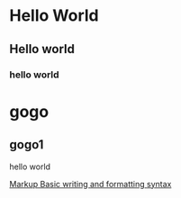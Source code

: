 # Hello World

## Hello world

### hello world
 # gogo
## gogo1

hello world

[Markup Basic writing and formatting syntax](https://docs.github.com/pt/get-started/writing-on-github/getting-started-with-writing-and-formatting-on-github/basic-writing-and-formatting-syntax)

